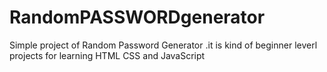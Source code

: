 # RandomPASSWORDgenerator
Simple project of Random Password Generator .it is kind of beginner leverl projects for learning HTML CSS and JavaScript 
